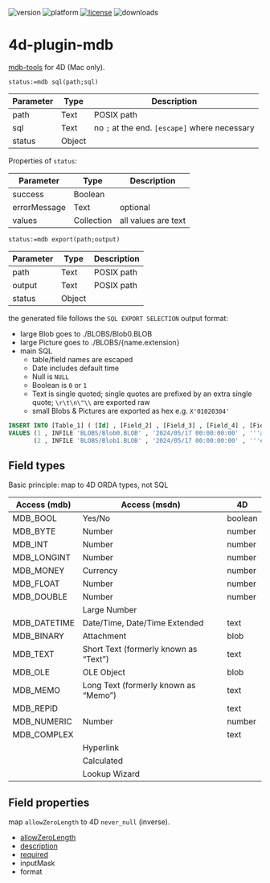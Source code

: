 ![version](https://img.shields.io/badge/version-20%2B-E23089)
![platform](https://img.shields.io/static/v1?label=platform&message=mac-intel%20|%20mac-arm&color=blue)
[![license](https://img.shields.io/github/license/miyako/4d-plugin-mdb)](LICENSE)
![downloads](https://img.shields.io/github/downloads/miyako/4d-plugin-mdb/total)

# 4d-plugin-mdb
[mdb-tools](https://mdbtools.github.io) for 4D (Mac only).

```4d
status:=mdb sql(path;sql)
```

Parameter|Type|Description
------------|------------|----
path|Text|POSIX path
sql|Text|no `;` at the end. `[escape]` where necessary
status|Object|

Properties of ``status``:

Parameter|Type|Description
------------|------------|----
success|Boolean|
errorMessage|Text|optional
values|Collection|all values are text

```4d
status:=mdb export(path;output)
```

Parameter|Type|Description
------------|------------|----
path|Text|POSIX path
output|Text|POSIX path
status|Object|

the generated file follows the `SQL EXPORT SELECTION` output format:

* large Blob goes to ./BLOBS/Blob0.BLOB
* large Picture goes to ./BLOBS/{name.extension}
* main SQL
  * table/field names are escaped
  * Date includes default time
  * Null is `NULL`
  * Boolean is `0` or `1`
  * Text is single quoted; single quotes are prefixed by an extra single quote; `\r\t\n\"\\` are exported raw
  * small Blobs & Pictures are exported as hex e.g. `X'01020304'`

```sql
INSERT INTO [Table_1] ( [Id] , [Field_2] , [Field_3] , [Field_4] , [Field_5] )
VALUES (1 , INFILE 'BLOBS/Blob0.BLOB' , '2024/05/17 00:00:00:00' , '''abcd', INFILE 'BLOBS/Pic0.tif'),
       (2 , INFILE 'BLOBS/Blob1.BLOB' , '2024/05/17 00:00:00:00' , '''efgh', X'54435034080000000000');
```



## Field types

Basic principle: map to 4D ORDA types, not SQL

|Access (mdb)|Access (msdn)|4D|
|-|-|-|
|MDB_BOOL|Yes/No|boolean|
|MDB_BYTE|Number|number|
|MDB_INT|Number|number|
|MDB_LONGINT|Number|number|
|MDB_MONEY|Currency|number|
|MDB_FLOAT|Number|number|
|MDB_DOUBLE|Number|number|
||Large Number||
|MDB_DATETIME|Date/Time, Date/Time Extended|text|
|MDB_BINARY|Attachment|blob|
|MDB_TEXT|Short Text (formerly known as “Text”)|text|
|MDB_OLE|OLE Object|blob|
|MDB_MEMO|Long Text (formerly known as “Memo”)|text|
|MDB_REPID||text|
|MDB_NUMERIC|Number|number|
|MDB_COMPLEX||text|
||Hyperlink||
||Calculated||
||Lookup Wizard||

## Field properties

map `allowZeroLength` to 4D `never_null` (inverse).

* [allowZeroLength](https://learn.microsoft.com/en-us/office/vba/access/concepts/miscellaneous/allowzerolength-property)
* [description](https://learn.microsoft.com/en-us/office/vba/access/concepts/miscellaneous/description-property-access)
* [required](https://learn.microsoft.com/en-us/office/vba/access/concepts/miscellaneous/required-property-access)
* inputMask
* format

